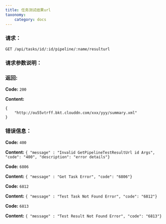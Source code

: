 ```yaml
---
title: 任务测试结果url
taxonomy:
    category: docs
---
```


### 请求：

    GET /api/tasks/id/:id/pipeline/:name/resulturl

### 请求参数说明：

### 返回:

**Code:** `200`

**Content:** 

```
{
    "http://ou55vtrff.bkt.clouddn.com/xxx/yyy/summary.xml"
}
```

### 错误信息：

**Code:** `400`

**Content:** `{ "message" : "Invalid GetPipelineTestResultUrl id Args", "code": "400", "description": "error details"}`

**Code:** `6806`

**Content:** `{ "message" : "Get Task Error", "code": "6806"}`

**Code:** `6812`

**Content:** `{ "message" : "Test Task Not Found Error", "code": "6812"}`

**Code:** `6813`

**Content:** `{ "message" : "Test Result Not Found Error", "code": "6813"}`
